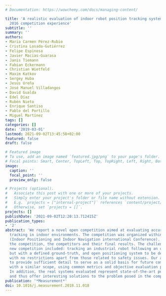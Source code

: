 ```yaml
---
# Documentation: https://wowchemy.com/docs/managing-content/

title: 'A realistic evaluation of indoor robot position tracking systems: The IPIN
  2016 competition experience'
subtitle: ''
summary: ''
authors:
- Maria Carmen Pérez-Rubio
- Cristina Losada-Gutiérrez
- Felipe Espinosa
- Javier Macias-Guarasa
- Janis Tiemann
- Fabian Eckermann
- Christian Wietfeld
- Maxim Katkov
- Sergey Huba
- Jesús Ureña
- José Manuel Villadangos
- David Gualda
- Edel Díaz
- Rubén Nieto
- Enrique Santiso
- Pablo del Portillo
- Miguel Martínez
tags: []
categories: []
date: '2019-03-01'
lastmod: 2021-09-02T13:45:58+02:00
featured: false
draft: false

# Featured image
# To use, add an image named `featured.jpg/png` to your page's folder.
# Focal points: Smart, Center, TopLeft, Top, TopRight, Left, Right, BottomLeft, Bottom, BottomRight.
image:
  caption: ''
  focal_point: ''
  preview_only: false

# Projects (optional).
#   Associate this post with one or more of your projects.
#   Simply enter your project's folder or file name without extension.
#   E.g. `projects = ["internal-project"]` references `content/project/deep-learning/index.md`.
#   Otherwise, set `projects = []`.
projects: []
publishDate: '2021-09-02T12:20:13.712415Z'
publication_types:
- '2'
abstract: 'We report a novel open competition aimed at evaluating accurate robot position
  tracking in indoor environments. The competition was organized within the IPIN 2016
  (Indoor Positioning and Indoor Navigation international Conference). Here, we describe
  the competition, the competitors and their final results. The challenges of this
  new competition included: tracking an industrial robot following an unknown path
  but with a defined ground-truth, and open positioning system to be deployed on-site,
  with no restrictions apart from those related to safety issues. Our aim here is
  to provide sufficient detail to serve as a solid basis for future competition initiatives
  with a similar scope, using common metrics and objective evaluation procedures.
  In addition, the real systems evaluated represent state-of-the-art performance,
  and thus offer interesting solutions to the problem posed in the competition.'
publication: '*Measurement*'
doi: 10.1016/j.measurement.2018.11.018
---
```

